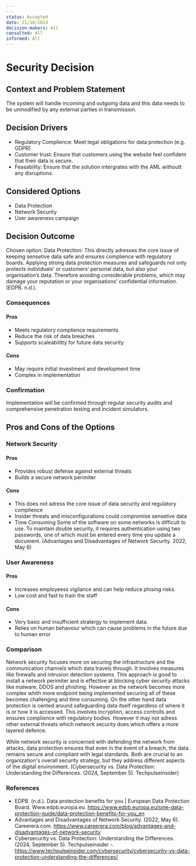 ```yaml
---
---
status: Accepted
date: 21/10/2024
decision-makers: All
consulted: All
informed: All
---
```


# Security Decision

## Context and Problem Statement

The system will handle incoming and outgoing data and this data needs to be unmodified by any external parties in transmission.

## Decision Drivers

* Regulatory Complience: Meet legal obligations for data protection (e.g. GDPR)
* Customer trust: Ensure that customers using the website feel confident that their data is secure.
* Feasability: Ensure that the solution intergrates with the AML withoutt any disruptions.

## Considered Options

* Data Protection
* Network Security
* User awareness campaign
  
## Decision Outcome

Chosen option: Data Protection: This directly adresses the core issue of keeping sensetive data safe and ensures complience with regulatory boards. Applying strong data protection measures and safeguards not only protects individuals’ or customers’ personal data, but also your organisation’s data. Therefore avoiding considerable problems, which may damage your reputation or your organisations’ confidential information. (EDPB. n.d.).

### Consequences
#### Pros
* Meets regulatory complience requirements
* Reduce the risk of data breaches
* Supports scaleabilitty for future data security

#### Cons
* May require initial investment and development time
* Complex in implementation

### Confirmation

Implementation will be confirmed through regular security audits and comprehensive penetration testing and incident simulators.

## Pros and Cons of the Options

### Network Security
#### Pros
* Provides robust defense against external threats
* Builds a secure network perimiter

#### Cons
* This does not adress the core issue of data security and regulatory complience
* Insider threats and misconfigurations could compromise sensetive data
* Time Consuming Some of the software on some networks is difficult to use. To maintain double security, it requires authentication using two passwords, one of which must be entered every time you update a document. (Advantages and Disadvantages of Network Security. 2022, May 6)

### User Awareness 
#### Pros
* Increases employeess vigilance and can help reduce phising risks.
* Low cost and fast to train the staff

#### Cons
* Very basic and insufficient stratergy to implement data.
* Relies on human behavoiur which can cause problems in the future due to human error

### Comparison
Network security focuses more on securing the infrastructure and the communication channels which data travels through. It involves measures like firewalls and intrusion detection systems. This approach is good to install a network perimiter and is effective at blocking cyber security attacks like malware, DDOS and phishing. However as the network becomes more complex whith more endpoint being implemented securing all of these becomes challenging and time consuming. On the other hand data protection is cented around safeguarding data itself regardless of where it is or how it is accessed. This involves incryption, access controlls and ensures complience with regulatory bodies. However it may not adress other external threats which network security does which offers a more layered defence.

While network security is concerned with defending the network from attacks, data protection ensures that even in the event of a breach, the data remains secure and compliant with legal standards. Both are crucial to an organization's overall security strategy, but they address different aspects of the digital environment. (Cybersecurity vs. Data Protection: Understanding the Differences. (2024, September 5). Techpulseinsider)

### References
* EDPB. (n.d.). Data protection benefits for you | European Data Protection Board. Www.edpb.europa.eu. https://www.edpb.europa.eu/sme-data-protection-guide/data-protection-benefits-for-you_en
* Advantages and Disadvantages of Network Security. (2022, May 6). Careerera.com. https://www.careerera.com/blog/advantages-and-disadvantages-of-network-security
* Cybersecurity vs. Data Protection: Understanding the Differences. (2024, September 5). Techpulseinsider -. https://www.techpulseinsider.com/cybersecurity/cybersecurity-vs-data-protection-understanding-the-differences/



